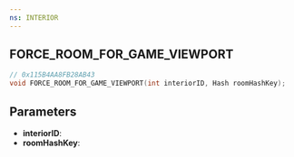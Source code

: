 ```yaml
---
ns: INTERIOR
---
```

## FORCE_ROOM_FOR_GAME_VIEWPORT

```c
// 0x115B4AA8FB28AB43
void FORCE_ROOM_FOR_GAME_VIEWPORT(int interiorID, Hash roomHashKey);
```

## Parameters
* **interiorID**:
* **roomHashKey**:
